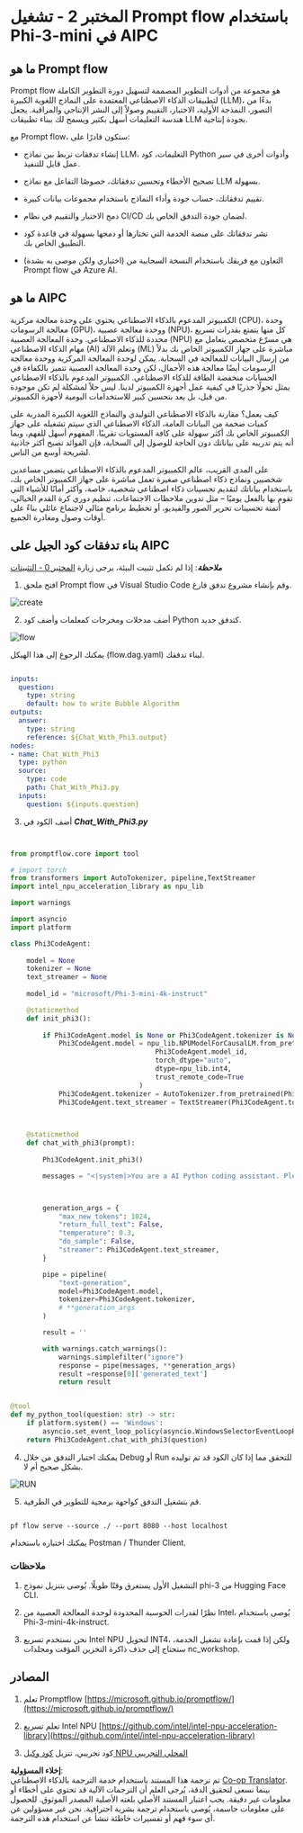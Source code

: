 <!--
CO_OP_TRANSLATOR_METADATA:
{
  "original_hash": "bc29f7fe7fc16bed6932733eac8c81b8",
  "translation_date": "2025-03-27T11:56:20+00:00",
  "source_file": "md\\02.Application\\02.Code\\Phi3\\VSCodeExt\\HOL\\AIPC\\02.PromptflowWithNPU.md",
  "language_code": "ar"
}
-->
# **المختبر 2 - تشغيل Prompt flow باستخدام Phi-3-mini في AIPC**

## **ما هو Prompt flow**

Prompt flow هو مجموعة من أدوات التطوير المصممة لتسهيل دورة التطوير الكاملة لتطبيقات الذكاء الاصطناعي المعتمدة على النماذج اللغوية الكبيرة (LLM)، بدءًا من التصور، النمذجة الأولية، الاختبار، التقييم وصولاً إلى النشر الإنتاجي والمراقبة. يجعل هندسة التعليمات أسهل بكثير ويسمح لك ببناء تطبيقات LLM بجودة إنتاجية.

مع Prompt flow، ستكون قادرًا على:

- إنشاء تدفقات تربط بين نماذج LLM، التعليمات، كود Python وأدوات أخرى في سير عمل قابل للتنفيذ.

- تصحيح الأخطاء وتحسين تدفقاتك، خصوصًا التفاعل مع نماذج LLM بسهولة.

- تقييم تدفقاتك، حساب جودة وأداء النماذج باستخدام مجموعات بيانات كبيرة.

- دمج الاختبار والتقييم في نظام CI/CD لضمان جودة التدفق الخاص بك.

- نشر تدفقاتك على منصة الخدمة التي تختارها أو دمجها بسهولة في قاعدة كود التطبيق الخاص بك.

- (اختياري ولكن موصى به بشدة) التعاون مع فريقك باستخدام النسخة السحابية من Prompt flow في Azure AI.

## **ما هو AIPC**

الكمبيوتر المدعوم بالذكاء الاصطناعي يحتوي على وحدة معالجة مركزية (CPU)، وحدة معالجة الرسومات (GPU)، ووحدة معالجة عصبية (NPU)، كل منها يتمتع بقدرات تسريع محددة للذكاء الاصطناعي. وحدة المعالجة العصبية (NPU) هي مسرّع متخصص يتعامل مع مهام الذكاء الاصطناعي (AI) وتعلم الآلة (ML) مباشرة على جهاز الكمبيوتر الخاص بك بدلاً من إرسال البيانات للمعالجة في السحابة. يمكن لوحدة المعالجة المركزية ووحدة معالجة الرسومات أيضًا معالجة هذه الأحمال، لكن وحدة المعالجة العصبية تتميز بالكفاءة في الحسابات منخفضة الطاقة للذكاء الاصطناعي. الكمبيوتر المدعوم بالذكاء الاصطناعي يمثل تحولًا جذريًا في كيفية عمل أجهزة الكمبيوتر لدينا. ليس حلاً لمشكلة لم تكن موجودة من قبل، بل يعد بتحسين كبير للاستخدامات اليومية لأجهزة الكمبيوتر.

كيف يعمل؟ مقارنة بالذكاء الاصطناعي التوليدي والنماذج اللغوية الكبيرة المدربة على كميات ضخمة من البيانات العامة، الذكاء الاصطناعي الذي سيتم تشغيله على جهاز الكمبيوتر الخاص بك أكثر سهولة على كافة المستويات تقريبًا. المفهوم أسهل للفهم، وبما أنه يتم تدريبه على بياناتك دون الحاجة للوصول إلى السحابة، فإن الفوائد تصبح أكثر جاذبية لشريحة أوسع من الناس.

على المدى القريب، عالم الكمبيوتر المدعوم بالذكاء الاصطناعي يتضمن مساعدين شخصيين ونماذج ذكاء اصطناعي صغيرة تعمل مباشرة على جهاز الكمبيوتر الخاص بك، باستخدام بياناتك لتقديم تحسينات ذكاء اصطناعي شخصية، خاصة، وأكثر أمانًا للأشياء التي تقوم بها بالفعل يوميًا – مثل تدوين ملاحظات الاجتماعات، تنظيم دوري كرة القدم الخيالي، أتمتة تحسينات تحرير الصور والفيديو، أو تخطيط برنامج مثالي لاجتماع عائلي بناءً على أوقات وصول ومغادرة الجميع.

## **بناء تدفقات كود الجيل على AIPC**

***ملاحظة***: إذا لم تكمل تثبيت البيئة، يرجى زيارة [المختبر 0 - التثبيتات](./01.Installations.md)

1. افتح ملحق Prompt flow في Visual Studio Code وقم بإنشاء مشروع تدفق فارغ.

![create](../../../../../../../../../translated_images/pf_create.d6172d8277a78a7fa82cd6ff727ed44e037fa78b662f1f62d5963f36d712d229.ar.png)

2. أضف مدخلات ومخرجات كمعلمات وأضف كود Python كتدفق جديد.

![flow](../../../../../../../../../translated_images/pf_flow.d5646a323fb7f444c0b98b4521057a592325c583e7ba18bc31500bc0415e9ef3.ar.png)

يمكنك الرجوع إلى هذا الهيكل (flow.dag.yaml) لبناء تدفقك.

```yaml

inputs:
  question:
    type: string
    default: how to write Bubble Algorithm
outputs:
  answer:
    type: string
    reference: ${Chat_With_Phi3.output}
nodes:
- name: Chat_With_Phi3
  type: python
  source:
    type: code
    path: Chat_With_Phi3.py
  inputs:
    question: ${inputs.question}


```

3. أضف الكود في ***Chat_With_Phi3.py***

```python


from promptflow.core import tool

# import torch
from transformers import AutoTokenizer, pipeline,TextStreamer
import intel_npu_acceleration_library as npu_lib

import warnings

import asyncio
import platform

class Phi3CodeAgent:
    
    model = None
    tokenizer = None
    text_streamer = None
    
    model_id = "microsoft/Phi-3-mini-4k-instruct"

    @staticmethod
    def init_phi3():
        
        if Phi3CodeAgent.model is None or Phi3CodeAgent.tokenizer is None or Phi3CodeAgent.text_streamer is None:
            Phi3CodeAgent.model = npu_lib.NPUModelForCausalLM.from_pretrained(
                                    Phi3CodeAgent.model_id,
                                    torch_dtype="auto",
                                    dtype=npu_lib.int4,
                                    trust_remote_code=True
                                )
            Phi3CodeAgent.tokenizer = AutoTokenizer.from_pretrained(Phi3CodeAgent.model_id)
            Phi3CodeAgent.text_streamer = TextStreamer(Phi3CodeAgent.tokenizer, skip_prompt=True)

    

    @staticmethod
    def chat_with_phi3(prompt):
        
        Phi3CodeAgent.init_phi3()

        messages = "<|system|>You are a AI Python coding assistant. Please help me to generate code in Python.The answer only genertated Python code, but any comments and instructions do not need to be generated<|end|><|user|>" + prompt +"<|end|><|assistant|>"



        generation_args = {
            "max_new_tokens": 1024,
            "return_full_text": False,
            "temperature": 0.3,
            "do_sample": False,
            "streamer": Phi3CodeAgent.text_streamer,
        }

        pipe = pipeline(
            "text-generation",
            model=Phi3CodeAgent.model,
            tokenizer=Phi3CodeAgent.tokenizer,
            # **generation_args
        )

        result = ''

        with warnings.catch_warnings():
            warnings.simplefilter("ignore")
            response = pipe(messages, **generation_args)
            result =response[0]['generated_text']
            return result


@tool
def my_python_tool(question: str) -> str:
    if platform.system() == 'Windows':
        asyncio.set_event_loop_policy(asyncio.WindowsSelectorEventLoopPolicy())
    return Phi3CodeAgent.chat_with_phi3(question)


```

4. يمكنك اختبار التدفق من خلال Debug أو Run للتحقق مما إذا كان الكود قد تم توليده بشكل صحيح أم لا.

![RUN](../../../../../../../../../translated_images/pf_run.d918637dc00f61e9bdeec37d4cc9646f77d270ac9203bcce13569f3157202b6e.ar.png)

5. قم بتشغيل التدفق كواجهة برمجية للتطوير في الطرفية.

```

pf flow serve --source ./ --port 8080 --host localhost   

```

يمكنك اختباره باستخدام Postman / Thunder Client.

### **ملاحظات**

1. التشغيل الأول يستغرق وقتًا طويلًا. يُوصى بتنزيل نموذج phi-3 من Hugging Face CLI.

2. نظرًا لقدرات الحوسبة المحدودة لوحدة المعالجة العصبية من Intel، يُوصى باستخدام Phi-3-mini-4k-instruct.

3. نحن نستخدم تسريع Intel NPU لتحويل INT4، ولكن إذا قمت بإعادة تشغيل الخدمة، ستحتاج إلى حذف ذاكرة التخزين المؤقت ومجلدات nc_workshop.

## **المصادر**

1. تعلم Promptflow [https://microsoft.github.io/promptflow/](https://microsoft.github.io/promptflow/)

2. تعلم تسريع Intel NPU [https://github.com/intel/intel-npu-acceleration-library](https://github.com/intel/intel-npu-acceleration-library)

3. كود تجريبي، تنزيل [كود وكيل NPU المحلي التجريبي](../../../../../../../../../code/07.Lab/01/AIPC)

**إخلاء المسؤولية**:  
تم ترجمة هذا المستند باستخدام خدمة الترجمة بالذكاء الاصطناعي [Co-op Translator](https://github.com/Azure/co-op-translator). بينما نسعى لتحقيق الدقة، يُرجى العلم أن الترجمات الآلية قد تحتوي على أخطاء أو معلومات غير دقيقة. يجب اعتبار المستند الأصلي بلغته الأصلية المصدر الموثوق. للحصول على معلومات حاسمة، يُوصى باستخدام ترجمة بشرية احترافية. نحن غير مسؤولين عن أي سوء فهم أو تفسيرات خاطئة تنشأ عن استخدام هذه الترجمة.